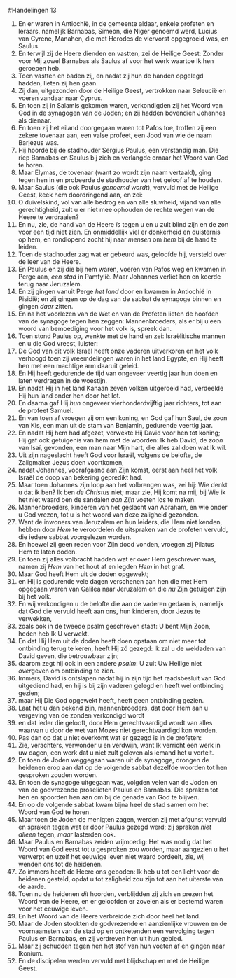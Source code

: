 #Handelingen 13
1. En er waren in Antiochië, in de gemeente aldaar, enkele profeten en leraars, namelijk Barnabas, Simeon, die Niger genoemd werd, Lucius van Cyrene, Manahen, die met Herodes de viervorst opgegroeid was, en Saulus.
2. En terwijl zij de Heere dienden en vastten, zei de Heilige Geest: Zonder voor Mij zowel Barnabas als Saulus af voor het werk waartoe Ik hen geroepen heb.
3. Toen vastten en baden zij, en nadat zij hun de handen opgelegd hadden, lieten zij hen gaan.
4. Zij dan, uitgezonden door de Heilige Geest, vertrokken naar Seleucië en voeren vandaar naar Cyprus.
5. En toen zij in Salamis gekomen waren, verkondigden zij het Woord van God in de synagogen van de Joden; en zij hadden bovendien Johannes als dienaar.
6. En toen zij het eiland doorgegaan waren tot Pafos toe, troffen zij een zekere tovenaar aan, een valse profeet, een Jood van wie de naam Barjezus was.
7. Hij hoorde bij de stadhouder Sergius Paulus, een verstandig man. Die riep Barnabas en Saulus bij zich en verlangde ernaar het Woord van God te horen.
8. Maar Elymas, de tovenaar (want zo wordt zijn naam vertaald), ging tegen hen in en probeerde de stadhouder van het geloof af te houden.
9. Maar Saulus (die ook Paulus *genoemd wordt*), vervuld met de Heilige Geest, keek hem doordringend aan, en zei:
10. O duivelskind, vol van alle bedrog en van alle sluwheid, vijand van alle gerechtigheid, zult u er niet mee ophouden de rechte wegen van de Heere te verdraaien?
11. En nu, zie, de hand van de Heere *is* tegen u en u zult blind zijn en de zon voor een tijd niet zien. En onmiddellijk viel er donkerheid en duisternis op hem, en rondlopend zocht hij naar *mensen* om *hem* bij de hand te leiden.
12. Toen de stadhouder zag wat er gebeurd was, geloofde hij, versteld over de leer van de Heere.
13. En Paulus en zij die bij hem waren, voeren van Pafos weg en kwamen in Perge aan, *een stad* in Pamfylië. Maar Johannes verliet hen en keerde terug naar Jeruzalem.
14. En zij gingen vanuit Perge *het land* door en kwamen in Antiochië in Pisidië; en zij gingen op de dag van de sabbat de synagoge binnen en gingen *daar* zitten.
15. En na het voorlezen van de Wet en van de Profeten lieten de hoofden van de synagoge tegen hen zeggen: Mannenbroeders, als er bij u een woord van bemoediging voor het volk is, spreek dan.
16. Toen stond Paulus op, wenkte met de hand en zei: Israëlitische mannen en u die God vreest, luister:
17. De God van dit volk Israël heeft onze vaderen uitverkoren en het volk verhoogd toen zij vreemdelingen waren in het land Egypte, en Hij heeft hen met een machtige arm daaruit geleid.
18. En Hij heeft gedurende de tijd van ongeveer veertig jaar hun doen en laten verdragen in de woestijn.
19. En nadat Hij in het land Kanaän zeven volken uitgeroeid had, verdeelde Hij hun land onder hen door het lot.
20. En daarna gaf Hij *hun* ongeveer vierhonderdvijftig jaar richters, tot aan de profeet Samuel.
21. En van toen af vroegen zij om een koning, en God gaf hun Saul, de zoon van Kis, een man uit de stam van Benjamin, gedurende veertig jaar.
22. En nadat Hij hem had afgezet, verwekte Hij David voor hen tot koning; Hij gaf ook getuigenis van hem met de woorden: Ik heb David, de *zoon* van Isaï, gevonden, een man naar Mijn hart, die alles zal doen wat Ik wil.
23. Uit zijn nageslacht heeft God voor Israël, volgens de belofte, de Zaligmaker Jezus doen voortkomen,
24. nadat Johannes, voorafgaand aan Zijn komst, eerst aan heel het volk Israël de doop van bekering gepredikt had.
25. Maar toen Johannes zijn loop aan het volbrengen was, zei hij: Wie denkt u dat ik ben? Ik ben *de Christus* niet; maar zie, Hij komt na mij, bij Wie ik het niet waard ben de sandalen *aan Zijn* voeten los te maken.
26. Mannenbroeders, kinderen van het geslacht van Abraham, en wie onder u God vrezen, tot u is het woord van deze zaligheid gezonden.
27. Want de inwoners van Jeruzalem en hun leiders, die Hem niet kenden, hebben door *Hem* te veroordelen de uitspraken van de profeten vervuld, die iedere sabbat voorgelezen worden.
28. En hoewel zij geen reden voor Zijn dood vonden, vroegen zij Pilatus Hem te laten doden.
29. En toen zij alles volbracht hadden wat er over Hem geschreven was, namen zij *Hem* van het hout af en legden *Hem* in het graf.
30. Maar God heeft Hem uit de doden opgewekt;
31. en Hij is gedurende vele dagen verschenen aan hen die met Hem opgegaan waren van Galilea naar Jeruzalem en die *nu* Zijn getuigen zijn bij het volk.
32. En wij verkondigen u de belofte die aan de vaderen gedaan is, namelijk dat God die vervuld heeft aan ons, hun kinderen, door Jezus te verwekken,
33. zoals ook in de tweede psalm geschreven staat: U bent Mijn Zoon, heden heb Ik U verwekt.
34. En dat Hij Hem uit de doden heeft doen opstaan om niet meer tot ontbinding terug te keren, heeft Hij zó gezegd: Ik zal u de weldaden van David geven, die betrouwbaar zijn;
35. daarom zegt hij ook in een andere *psalm*: U zult Uw Heilige niet *over*geven om ontbinding te zien.
36. Immers, David is ontslapen nadat hij in zijn tijd het raadsbesluit van God uitgediend had, en hij is bij zijn vaderen gelegd en heeft wel ontbinding gezien;
37. maar Hij Die God opgewekt heeft, heeft geen ontbinding gezien.
38. Laat het u dan bekend zijn, mannenbroeders, dat door Hem aan u vergeving van de zonden verkondigd wordt
39. en dat ieder die gelooft, door Hem gerechtvaardigd wordt van alles waarvan u door de wet van Mozes niet gerechtvaardigd kon worden.
40. Pas dan op dat u niet overkomt wat er gezegd is in de profeten:
41. Zie, verachters, verwonder u en verdwijn, want Ik verricht een werk in uw dagen, een werk dat u niet zult geloven als iemand het u vertelt.
42. En toen de Joden weggegaan waren uit de synagoge, drongen de heidenen erop aan dat op de volgende sabbat dezelfde woorden tot hen gesproken zouden worden.
43. En toen de synagoge uitgegaan was, volgden velen van de Joden en van de godvrezende proselieten Paulus en Barnabas. Die spraken tot hen en spoorden hen aan om bij de genade van God te blijven.
44. En op de volgende sabbat kwam bijna heel de stad samen om het Woord van God te horen.
45. Maar toen de Joden de menigten zagen, werden zij met afgunst vervuld en spraken tegen wat er door Paulus gezegd werd; zij spraken *niet alleen* tegen, *maar* lasterden ook.
46. Maar Paulus en Barnabas zeiden vrijmoedig: Het was nodig dat het Woord van God eerst tot u gesproken zou worden, maar aangezien u het verwerpt en uzelf het eeuwige leven niet waard oordeelt, zie, wij wenden ons tot de heidenen.
47. Zo immers heeft de Heere ons geboden: Ik heb u tot een licht voor de heidenen gesteld, opdat u tot zaligheid zou zijn tot aan het uiterste van de aarde.
48. Toen nu de heidenen *dit* hoorden, verblijdden zij zich en prezen het Woord van de Heere, en er geloofden er zovelen als er bestemd waren voor het eeuwige leven.
49. En het Woord van de Heere verbreidde zich door heel het land.
50. Maar de Joden stookten de godvrezende en aanzienlijke vrouwen en de voornaamsten van de stad op en ontketenden een vervolging tegen Paulus en Barnabas, en zij verdreven hen uit hun gebied.
51. Maar zij schudden tegen hen het stof van hun voeten af en gingen naar Ikonium.
52. En de discipelen werden vervuld met blijdschap en met de Heilige Geest.
